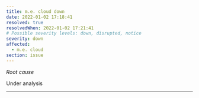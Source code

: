 ```yaml
---
title: m.e. cloud down
date: 2022-01-02 17:18:41
resolved: true
resolvedWhen: 2022-01-02 17:21:41
# Possible severity levels: down, disrupted, notice
severity: down
affected:
  - m.e. cloud
section: issue
---
```


*Root cause*

Under analysis

---


